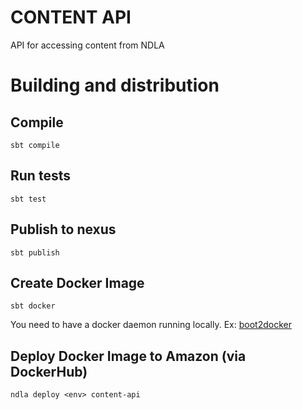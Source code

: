 # CONTENT API 
API for accessing content from NDLA

# Building and distribution

## Compile
    sbt compile

## Run tests
    sbt test

## Publish to nexus
    sbt publish

## Create Docker Image
    sbt docker

You need to have a docker daemon running locally. Ex: [boot2docker](http://boot2docker.io/)

## Deploy Docker Image to Amazon (via DockerHub)
    ndla deploy <env> content-api

